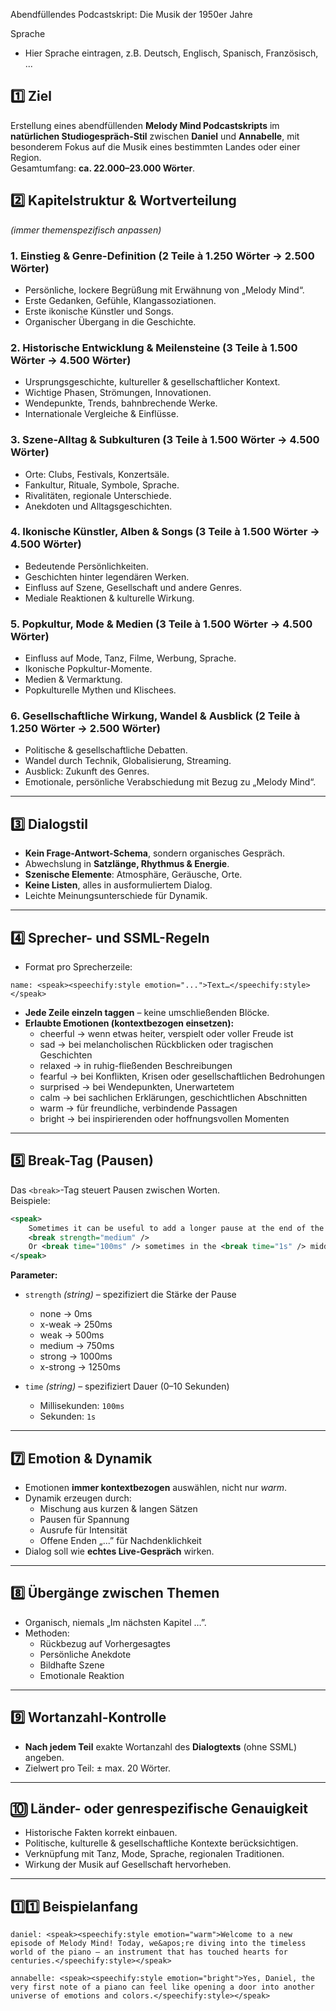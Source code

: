 Abendfüllendes Podcastskript: Die Musik der 1950er Jahre

Sprache
- Hier Sprache eintragen, z.B. Deutsch, Englisch, Spanisch, Französisch, ...


## 1️⃣ Ziel  

Erstellung eines abendfüllenden **Melody Mind Podcastskripts** im **natürlichen Studiogespräch-Stil** zwischen **Daniel** und **Annabelle**, mit besonderem Fokus auf die Musik eines bestimmten Landes oder einer Region.  
Gesamtumfang: **ca. 22.000–23.000 Wörter**.

## 2️⃣ Kapitelstruktur & Wortverteilung  
*(immer themenspezifisch anpassen)*  

### 1. Einstieg & Genre-Definition (2 Teile à 1.250 Wörter → 2.500 Wörter)  
- Persönliche, lockere Begrüßung mit Erwähnung von „Melody Mind“.  
- Erste Gedanken, Gefühle, Klangassoziationen.  
- Erste ikonische Künstler und Songs.  
- Organischer Übergang in die Geschichte.  

### 2. Historische Entwicklung & Meilensteine (3 Teile à 1.500 Wörter → 4.500 Wörter)  
- Ursprungsgeschichte, kultureller & gesellschaftlicher Kontext.  
- Wichtige Phasen, Strömungen, Innovationen.  
- Wendepunkte, Trends, bahnbrechende Werke.  
- Internationale Vergleiche & Einflüsse.  

### 3. Szene-Alltag & Subkulturen (3 Teile à 1.500 Wörter → 4.500 Wörter)  
- Orte: Clubs, Festivals, Konzertsäle.  
- Fankultur, Rituale, Symbole, Sprache.  
- Rivalitäten, regionale Unterschiede.  
- Anekdoten und Alltagsgeschichten.  

### 4. Ikonische Künstler, Alben & Songs (3 Teile à 1.500 Wörter → 4.500 Wörter)  
- Bedeutende Persönlichkeiten.  
- Geschichten hinter legendären Werken.  
- Einfluss auf Szene, Gesellschaft und andere Genres.  
- Mediale Reaktionen & kulturelle Wirkung.  

### 5. Popkultur, Mode & Medien (3 Teile à 1.500 Wörter → 4.500 Wörter)  
- Einfluss auf Mode, Tanz, Filme, Werbung, Sprache.  
- Ikonische Popkultur-Momente.  
- Medien & Vermarktung.  
- Popkulturelle Mythen und Klischees.  

### 6. Gesellschaftliche Wirkung, Wandel & Ausblick (2 Teile à 1.250 Wörter → 2.500 Wörter)  
- Politische & gesellschaftliche Debatten.  
- Wandel durch Technik, Globalisierung, Streaming.  
- Ausblick: Zukunft des Genres.  
- Emotionale, persönliche Verabschiedung mit Bezug zu „Melody Mind“.  

---

## 3️⃣ Dialogstil  
- **Kein Frage-Antwort-Schema**, sondern organisches Gespräch.  
- Abwechslung in **Satzlänge, Rhythmus & Energie**.  
- **Szenische Elemente**: Atmosphäre, Geräusche, Orte.  
- **Keine Listen**, alles in ausformuliertem Dialog.  
- Leichte Meinungsunterschiede für Dynamik.  

---

## 4️⃣ Sprecher- und SSML-Regeln  
- Format pro Sprecherzeile:  
```
name: <speak><speechify:style emotion="...">Text…</speechify:style></speak>
```
- **Jede Zeile einzeln taggen** – keine umschließenden Blöcke.  
- **Erlaubte Emotionen (kontextbezogen einsetzen):**  
  - cheerful → wenn etwas heiter, verspielt oder voller Freude ist  
  - sad → bei melancholischen Rückblicken oder tragischen Geschichten  
  - relaxed → in ruhig-fließenden Beschreibungen  
  - fearful → bei Konflikten, Krisen oder gesellschaftlichen Bedrohungen  
  - surprised → bei Wendepunkten, Unerwartetem  
  - calm → bei sachlichen Erklärungen, geschichtlichen Abschnitten  
  - warm → für freundliche, verbindende Passagen  
  - bright → bei inspirierenden oder hoffnungsvollen Momenten  

---

## 5️⃣ Break-Tag (Pausen)  
Das `<break>`-Tag steuert Pausen zwischen Worten.  
Beispiele:  
```xml
<speak>
    Sometimes it can be useful to add a longer pause at the end of the sentence.
    <break strength="medium" />
    Or <break time="100ms" /> sometimes in the <break time="1s" /> middle.
</speak>
```

**Parameter:**  
- `strength` *(string)* – spezifiziert die Stärke der Pause  
  - none → 0ms  
  - x-weak → 250ms  
  - weak → 500ms  
  - medium → 750ms  
  - strong → 1000ms  
  - x-strong → 1250ms  

- `time` *(string)* – spezifiziert Dauer (0–10 Sekunden)  
  - Millisekunden: `100ms`  
  - Sekunden: `1s`  
---

## 7️⃣ Emotion & Dynamik  
- Emotionen **immer kontextbezogen** auswählen, nicht nur *warm*.  
- Dynamik erzeugen durch:  
  - Mischung aus kurzen & langen Sätzen  
  - Pausen für Spannung  
  - Ausrufe für Intensität  
  - Offene Enden „...” für Nachdenklichkeit  
- Dialog soll wie **echtes Live-Gespräch** wirken.  

---

## 8️⃣ Übergänge zwischen Themen  
- Organisch, niemals „Im nächsten Kapitel …”.  
- Methoden:  
  - Rückbezug auf Vorhergesagtes  
  - Persönliche Anekdote  
  - Bildhafte Szene  
  - Emotionale Reaktion  

---

## 9️⃣ Wortanzahl-Kontrolle  
- **Nach jedem Teil** exakte Wortanzahl des **Dialogtexts** (ohne SSML) angeben.  
- Zielwert pro Teil: ± max. 20 Wörter.  

---

## 🔟 Länder- oder genrespezifische Genauigkeit  
- Historische Fakten korrekt einbauen.  
- Politische, kulturelle & gesellschaftliche Kontexte berücksichtigen.  
- Verknüpfung mit Tanz, Mode, Sprache, regionalen Traditionen.  
- Wirkung der Musik auf Gesellschaft hervorheben.  

---

## 1️⃣1️⃣ Beispielanfang  
```
daniel: <speak><speechify:style emotion="warm">Welcome to a new episode of Melody Mind! Today, we&apos;re diving into the timeless world of the piano – an instrument that has touched hearts for centuries.</speechify:style></speak>

annabelle: <speak><speechify:style emotion="bright">Yes, Daniel, the very first note of a piano can feel like opening a door into another universe of emotions and colors.</speechify:style></speak>
```
